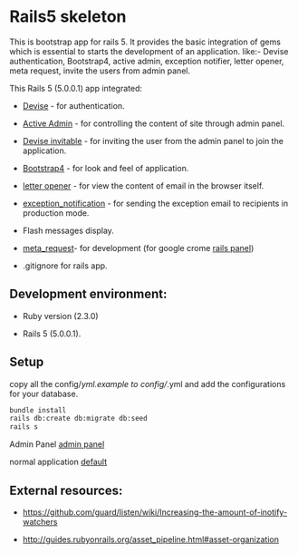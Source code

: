 # Rails5 skeleton

This is bootstrap app for rails 5. It provides the basic integration of gems which is essential to starts the development of an application.
like:- Devise authentication, Bootstrap4, active admin, exception notifier, letter opener, meta request, invite the users from admin panel.

This Rails 5 (5.0.0.1) app integrated:

* [Devise] - for authentication.

* [Active Admin] - for controlling the content of site through admin panel.

* [Devise invitable] - for inviting the user from the admin panel to join the application.

* [Bootstrap4] - for look and feel of application.

* [letter opener] - for view the content of email in the browser itself.

* [exception_notification] - for sending the exception email to recipients in production mode.

* Flash messages display.

* [meta_request]- for development (for google crome [rails panel])

* .gitignore for rails app.

## Development environment:

* Ruby version (2.3.0)

* Rails 5 (5.0.0.1).

## Setup

copy all the config/*yml.example to config/*.yml and add the configurations for your database.

```sh
bundle install
rails db:create db:migrate db:seed
rails s
```

Admin Panel [admin panel]

normal application [default]

## External resources:

* https://github.com/guard/listen/wiki/Increasing-the-amount-of-inotify-watchers

* http://guides.rubyonrails.org/asset_pipeline.html#asset-organization


   [Devise]: <https://github.com/plataformatec/devise>

   [Active Admin]: <https://github.com/activeadmin/activeadmin>

   [Devise invitable]: <https://github.com/scambra/devise_invitable>

   [Bootstrap4]: <http://v4-alpha.getbootstrap.com/>

   [letter opener]: <https://github.com/ryanb/letter_opener>

   [exception_notification]: <https://github.com/smartinez87/exception_notification>

   [meta_request]: <https://github.com/dejan/rails_panel/tree/master/meta_request>

   [rails panel]: <https://github.com/dejan/rails_panel>

   [admin panel]: <http://localhost:3000/admin/admins>

   [default]: <http://localhost:3000/users/sign-in>